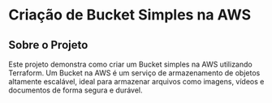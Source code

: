 # Criação de Bucket Simples na AWS

## Sobre o Projeto

Este projeto demonstra como criar um Bucket simples na AWS utilizando Terraform. Um Bucket na AWS é um serviço de armazenamento de objetos altamente escalável, ideal para armazenar arquivos como imagens, vídeos e documentos de forma segura e durável.